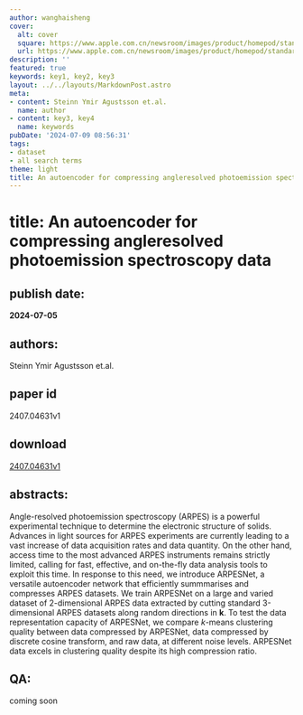 ```yaml
---
author: wanghaisheng
cover:
  alt: cover
  square: https://www.apple.com.cn/newsroom/images/product/homepod/standard/Apple-HomePod-hero-230118_big.jpg.large_2x.jpg
  url: https://www.apple.com.cn/newsroom/images/product/homepod/standard/Apple-HomePod-hero-230118_big.jpg.large_2x.jpg
description: ''
featured: true
keywords: key1, key2, key3
layout: ../../layouts/MarkdownPost.astro
meta:
- content: Steinn Ymir Agustsson et.al.
  name: author
- content: key3, key4
  name: keywords
pubDate: '2024-07-09 08:56:31'
tags:
- dataset
- all search terms
theme: light
title: An autoencoder for compressing angleresolved photoemission spectroscopy data
---
```


# title: An autoencoder for compressing angleresolved photoemission spectroscopy data 
## publish date: 
**2024-07-05** 
## authors: 
  Steinn Ymir Agustsson et.al. 
## paper id
2407.04631v1
## download
[2407.04631v1](http://arxiv.org/abs/2407.04631v1)
## abstracts:
Angle-resolved photoemission spectroscopy (ARPES) is a powerful experimental technique to determine the electronic structure of solids. Advances in light sources for ARPES experiments are currently leading to a vast increase of data acquisition rates and data quantity. On the other hand, access time to the most advanced ARPES instruments remains strictly limited, calling for fast, effective, and on-the-fly data analysis tools to exploit this time. In response to this need, we introduce ARPESNet, a versatile autoencoder network that efficiently summmarises and compresses ARPES datasets. We train ARPESNet on a large and varied dataset of 2-dimensional ARPES data extracted by cutting standard 3-dimensional ARPES datasets along random directions in $\mathbf{k}$. To test the data representation capacity of ARPESNet, we compare $k$-means clustering quality between data compressed by ARPESNet, data compressed by discrete cosine transform, and raw data, at different noise levels. ARPESNet data excels in clustering quality despite its high compression ratio.
## QA:
coming soon
